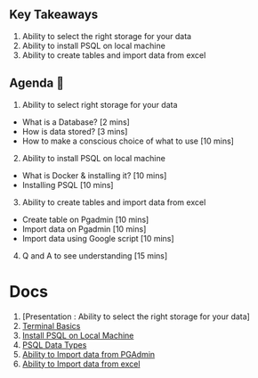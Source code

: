 ## Key Takeaways

1. Ability to select the right storage for your data 
2. Ability to install PSQL on local machine
3. Ability to create tables and import data from excel

## Agenda 📖
1. Ability to select right storage for your data
- What is a Database? [2 mins]
- How is data stored? [3 mins]
- How to make a conscious choice of what to use [10 mins]

2. Ability to install PSQL on local machine
- What is Docker & installing it? [10 mins]
- Installing PSQL [10 mins]

3. Ability to create tables and import data from excel
- Create table on Pgadmin [10 mins]
- Import data on Pgadmin [10 mins]
- Import data using Google script [10 mins]

4. Q and A to see understanding [15 mins]

# Docs
1. [Presentation : Ability to select the right storage for your data]
2. [Terminal Basics](https://github.com/Samagra-Development/X-Series/blob/main/X1/TerminalBasics.md)
3. [Install PSQL on Local Machine](https://github.com/Samagra-Development/X-Series/blob/main/X1/Prerequisites.md)
4. [PSQL Data Types](https://github.com/Samagra-Development/X-Series/blob/main/X1/PSQL-DataTypes.md)
5. [Ability to Import data from PGAdmin](https://github.com/Samagra-Development/X-Series/blob/main/X1/ImportDataFromPgAdmin.md)
6. [Ability to Import data from excel](https://github.com/Samagra-Development/X-Series/blob/main/X1/ImportingDataFromSheet.md)

